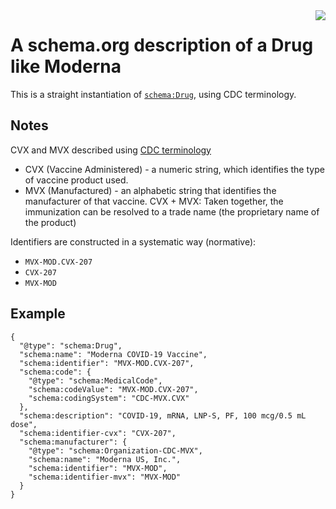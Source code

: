 <img src="https://consensas-aws.s3.amazonaws.com/icons/passports-github.png" align="right" />

# A schema.org description of a Drug like Moderna

This is a straight instantiation of [`schema:Drug`](https://schema.org/Drug), 
using CDC terminology.

## Notes
CVX and MVX described using [CDC terminology](https://www.cdc.gov/vaccines/programs/iis/downloads/business-rules.pdf)

* CVX (Vaccine Administered) - a numeric string, which identifies the type of vaccine product used.
* MVX (Manufactured) - an alphabetic string that identifies the manufacturer of that vaccine.  CVX + MVX: Taken together, the immunization can be resolved to a trade name (the proprietary name of the product)

Identifiers are constructed in a systematic way (normative):

* `MVX-MOD.CVX-207`
* `CVX-207`
* `MVX-MOD`

## Example

    {
      "@type": "schema:Drug",
      "schema:name": "Moderna COVID-19 Vaccine",
      "schema:identifier": "MVX-MOD.CVX-207",
      "schema:code": {
        "@type": "schema:MedicalCode",
        "schema:codeValue": "MVX-MOD.CVX-207",
        "schema:codingSystem": "CDC-MVX.CVX"
      },
      "schema:description": "COVID-19, mRNA, LNP-S, PF, 100 mcg/0.5 mL dose",
      "schema:identifier-cvx": "CVX-207",
      "schema:manufacturer": {
        "@type": "schema:Organization-CDC-MVX",
        "schema:name": "Moderna US, Inc.",
        "schema:identifier": "MVX-MOD",
        "schema:identifier-mvx": "MVX-MOD"
      }
    }
